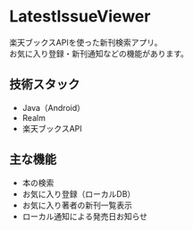 # LatestIssueViewer

楽天ブックスAPIを使った新刊検索アプリ。  
お気に入り登録・新刊通知などの機能があります。

## 技術スタック
- Java（Android）
- Realm
- 楽天ブックスAPI

## 主な機能
- 本の検索
- お気に入り登録（ローカルDB）
- お気に入り著者の新刊一覧表示
- ローカル通知による発売日お知らせ
